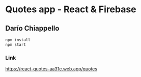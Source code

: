 # Quotes app - React & Firebase
## Darío Chiappello

```bash
npm install
npm start
```

### Link
https://react-quotes-aa31e.web.app/quotes